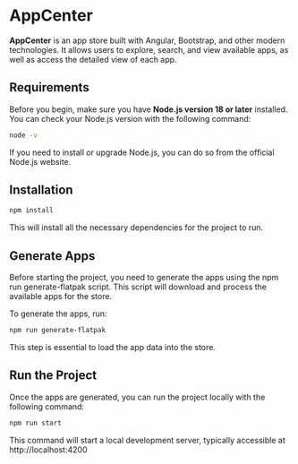 # AppCenter

**AppCenter** is an app store built with Angular, Bootstrap, and other modern technologies. It allows users to explore, search, and view available apps, as well as access the detailed view of each app.

## Requirements

Before you begin, make sure you have **Node.js version 18 or later** installed. You can check your Node.js version with the following command:

```bash
node -v
```

If you need to install or upgrade Node.js, you can do so from the official Node.js website.

## Installation

```bash
npm install
```

This will install all the necessary dependencies for the project to run.

## Generate Apps

Before starting the project, you need to generate the apps using the npm run generate-flatpak script. This script will download and process the available apps for the store.

To generate the apps, run:

```bash
npm run generate-flatpak
```

This step is essential to load the app data into the store.

## Run the Project

Once the apps are generated, you can run the project locally with the following command:

```bash
npm run start
```

This command will start a local development server, typically accessible at http://localhost:4200
